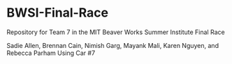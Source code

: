 # BWSI-Final-Race
Repository for Team 7 in the MIT Beaver Works Summer Institute Final Race

Sadie Allen, Brennan Cain, Nimish Garg, Mayank Mali, Karen Nguyen, and Rebecca Parham
Using Car #7


